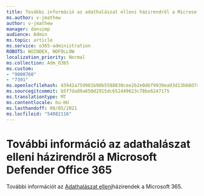 ```yaml
---
title: További információ az adathalászat elleni házirendről a Microsoft Defender Office 365
ms.author: v-jmathew
author: v-jmathew
manager: dansimp
audience: Admin
ms.topic: article
ms.service: o365-administration
ROBOTS: NOINDEX, NOFOLLOW
localization_priority: Normal
ms.collection: Adm_O365
ms.custom:
- "9000760"
- "7391"
ms.openlocfilehash: 43942a759981b98b5598830cee2b2e0d6f9939ea93d13b68d74a7a1d7db201d4
ms.sourcegitcommit: b5f7da89a650d2915dc652449623c78be6247175
ms.translationtype: MT
ms.contentlocale: hu-HU
ms.lasthandoff: 08/05/2021
ms.locfileid: "54082116"
---
```

# <a name="learn-more-about-anti-phishing-policies-in-microsoft-defender-for-office-365"></a>További információ az adathalászat elleni házirendről a Microsoft Defender Office 365

További információt az [Adathalászat elleni](https://go.microsoft.com/fwlink/?linkid=2092235)házirendek a Microsoft 365.
